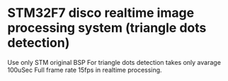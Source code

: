 # STM32F7 disco realtime image processing system (triangle dots detection) 
Use only STM original BSP
For triangle dots detection takes only avarage 100uSec
Full frame rate 15fps in realtime processing.